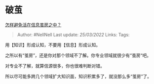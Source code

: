# 破茧
[怎样避免活在信息茧房之中？](https://www.zhihu.com/question/493477576/answer/2397446337)

> Author: #NellNell 
> Last update: *25/03/2022* 
> Links:
> Tags: 

用【知识】形成认知，不要用【信息】形成认知。

之所以有“茧房”，还是你对那个领域不了解。你专业领域就很少有“茧房“吧。

对专业不了解，就算信源很多，你也很难判断对错。

所以尽可能多跨几个领域扩大知识面，知识积累多了，就没那么多“茧房”了。